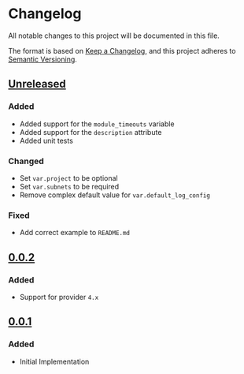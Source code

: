 # Changelog

All notable changes to this project will be documented in this file.

The format is based on [Keep a Changelog](https://keepachangelog.com/en/1.0.0/),
and this project adheres to [Semantic Versioning](https://semver.org/spec/v2.0.0.html).

## [Unreleased]

### Added

- Added support for the `module_timeouts` variable
- Added support for the `description` attribute
- Added unit tests

### Changed

- Set `var.project` to be optional
- Set `var.subnets` to be required
- Remove complex default value for `var.default_log_config`

### Fixed

- Add correct example to `README.md`

## [0.0.2]

### Added

- Support for provider `4.x`

## [0.0.1]

### Added

- Initial Implementation

[unreleased]: https://github.com/mineiros-io/terraform-google-network-subnet/compare/v0.0.2...HEAD
[0.0.2]: https://github.com/mineiros-io/terraform-google-network-subnet/compare/v0.0.1...v0.0.2
[0.0.1]: https://github.com/mineiros-io/terraform-google-network-subnet/releases/tag/v0.0.1
